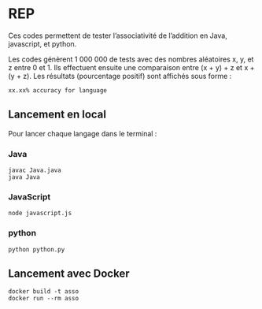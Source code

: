 # REP

Ces codes permettent de tester l’associativité de l’addition en Java, javascript, et python.

Les codes génèrent 1 000 000 de tests avec des nombres aléatoires x, y, et z entre 0 et 1.
Ils effectuent ensuite une comparaison entre (x + y) + z et x + (y + z). Les résultats (pourcentage positif) sont affichés sous forme :

`xx.xx% accuracy for language`

## Lancement en local
Pour lancer chaque langage dans le terminal : 

### Java
```aiignore
javac Java.java
java Java
```

### JavaScript
```aiignore
node javascript.js
```

### python
```aiignore
python python.py
```

## Lancement avec Docker

```aiignore
docker build -t asso
docker run --rm asso
```
